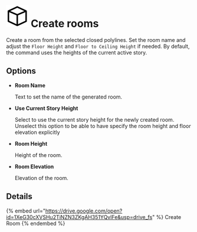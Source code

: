 # ![](../../.gitbook/assets/create-room.svg) Create rooms

Create a room from the selected closed polylines. Set the room name and adjust the `Floor Height` and `Floor to Ceiling Height` if needed. By default, the command uses the heights of the current active story.

## Options

* **Room Name**

  Text to set the name of the generated room.

* **Use Current Story Height**

  Select to use the current story height for the newly created room. Unselect this option to be able to have specify the room height and floor elevation explicitly

* **Room Height**

  Height of the room.

* **Room Elevation**

  Elevation of the room.

## Details

{% embed url="https://drive.google.com/open?id=1XeG30cXVSHu2TiNZN3ZKgAH351YQvlFe&usp=drive_fs" %}
Create Room
{% endembed %}